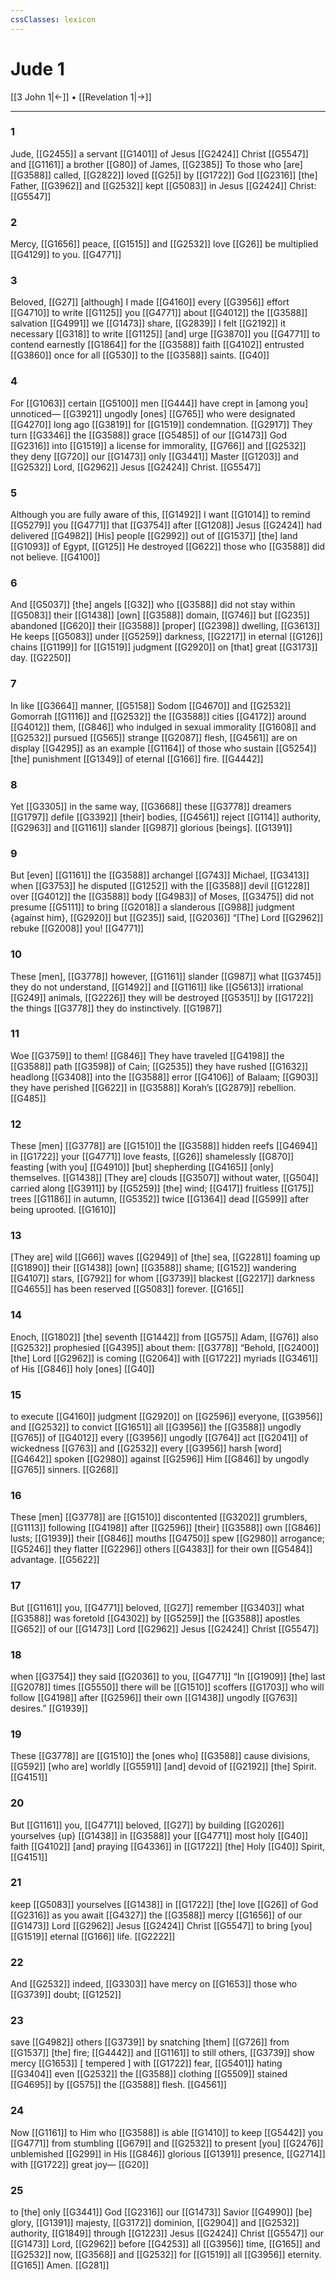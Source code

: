 ```yaml
---
cssClasses: lexicon
---
```


# Jude 1

[[3 John 1|←]] • [[Revelation 1|→]]

---

### 1
Jude, [[G2455]] a servant [[G1401]] of Jesus [[G2424]] Christ [[G5547]] and [[G1161]] a brother [[G80]] of James, [[G2385]] To those who [are] [[G3588]] called, [[G2822]] loved [[G25]] by [[G1722]] God [[G2316]] [the] Father, [[G3962]] and [[G2532]] kept [[G5083]] in Jesus [[G2424]] Christ: [[G5547]]

### 2
Mercy, [[G1656]] peace, [[G1515]] and [[G2532]] love [[G26]] be multiplied [[G4129]] to you. [[G4771]]

### 3
Beloved, [[G27]] [although] I made [[G4160]] every [[G3956]] effort [[G4710]] to write [[G1125]] you [[G4771]] about [[G4012]] the [[G3588]] salvation [[G4991]] we [[G1473]] share, [[G2839]] I felt [[G2192]] it necessary [[G318]] to write [[G1125]] [and] urge [[G3870]] you [[G4771]] to contend earnestly [[G1864]] for the [[G3588]] faith [[G4102]] entrusted [[G3860]] once for all [[G530]] to the [[G3588]] saints. [[G40]]

### 4
For [[G1063]] certain [[G5100]] men [[G444]] have crept in [among you] unnoticed— [[G3921]] ungodly [ones] [[G765]] who were designated [[G4270]] long ago [[G3819]] for [[G1519]] condemnation. [[G2917]] They turn [[G3346]] the [[G3588]] grace [[G5485]] of our [[G1473]] God [[G2316]] into [[G1519]] a license for immorality, [[G766]] and [[G2532]] they deny [[G720]] our [[G1473]] only [[G3441]] Master [[G1203]] and [[G2532]] Lord, [[G2962]] Jesus [[G2424]] Christ. [[G5547]]

### 5
Although you are fully aware of this, [[G1492]] I want [[G1014]] to remind [[G5279]] you [[G4771]] that [[G3754]] after [[G1208]] Jesus [[G2424]] had delivered [[G4982]] [His] people [[G2992]] out of [[G1537]] [the] land [[G1093]] of Egypt, [[G125]] He destroyed [[G622]] those who [[G3588]] did not believe. [[G4100]]

### 6
And [[G5037]] [the] angels [[G32]] who [[G3588]] did not stay within [[G5083]] their [[G1438]] [own] [[G3588]] domain, [[G746]] but [[G235]] abandoned [[G620]] their [[G3588]] [proper] [[G2398]] dwelling, [[G3613]] He keeps [[G5083]] under [[G5259]] darkness, [[G2217]] in eternal [[G126]] chains [[G1199]] for [[G1519]] judgment [[G2920]] on [that] great [[G3173]] day. [[G2250]]

### 7
In like [[G3664]] manner, [[G5158]] Sodom [[G4670]] and [[G2532]] Gomorrah [[G1116]] and [[G2532]] the [[G3588]] cities [[G4172]] around [[G4012]] them, [[G846]] who indulged in sexual immorality [[G1608]] and [[G2532]] pursued [[G565]] strange [[G2087]] flesh, [[G4561]] are on display [[G4295]] as an example [[G1164]] of those who sustain [[G5254]] [the] punishment [[G1349]] of eternal [[G166]] fire. [[G4442]]

### 8
Yet [[G3305]] in the same way, [[G3668]] these [[G3778]] dreamers [[G1797]] defile [[G3392]] [their] bodies, [[G4561]] reject [[G114]] authority, [[G2963]] and [[G1161]] slander [[G987]] glorious [beings]. [[G1391]]

### 9
But [even] [[G1161]] the [[G3588]] archangel [[G743]] Michael, [[G3413]] when [[G3753]] he disputed [[G1252]] with the [[G3588]] devil [[G1228]] over [[G4012]] the [[G3588]] body [[G4983]] of Moses, [[G3475]] did not presume [[G5111]] to bring [[G2018]] a slanderous [[G988]] judgment {against him}, [[G2920]] but [[G235]] said, [[G2036]] “[The] Lord [[G2962]] rebuke [[G2008]] you! [[G4771]]

### 10
These [men], [[G3778]] however, [[G1161]] slander [[G987]] what [[G3745]] they do not understand, [[G1492]] and [[G1161]] like [[G5613]] irrational [[G249]] animals, [[G2226]] they will be destroyed [[G5351]] by [[G1722]] the things [[G3778]] they do instinctively. [[G1987]]

### 11
Woe [[G3759]] to them! [[G846]] They have traveled [[G4198]] the [[G3588]] path [[G3598]] of Cain; [[G2535]] they have rushed [[G1632]] headlong [[G3408]] into the [[G3588]] error [[G4106]] of Balaam; [[G903]] they have perished [[G622]] in [[G3588]] Korah’s [[G2879]] rebellion. [[G485]]

### 12
These [men] [[G3778]] are [[G1510]] the [[G3588]] hidden reefs [[G4694]] in [[G1722]] your [[G4771]] love feasts, [[G26]] shamelessly [[G870]] feasting [with you] [[G4910]] [but] shepherding [[G4165]] [only] themselves. [[G1438]] [They are] clouds [[G3507]] without water, [[G504]] carried along [[G3911]] by [[G5259]] [the] wind; [[G417]] fruitless [[G175]] trees [[G1186]] in autumn, [[G5352]] twice [[G1364]] dead [[G599]] after being uprooted. [[G1610]]

### 13
[They are] wild [[G66]] waves [[G2949]] of [the] sea, [[G2281]] foaming up [[G1890]] their [[G1438]] [own] [[G3588]] shame; [[G152]] wandering [[G4107]] stars, [[G792]] for whom [[G3739]] blackest [[G2217]] darkness [[G4655]] has been reserved [[G5083]] forever. [[G165]]

### 14
Enoch, [[G1802]] [the] seventh [[G1442]] from [[G575]] Adam, [[G76]] also [[G2532]] prophesied [[G4395]] about them: [[G3778]] “Behold, [[G2400]] [the] Lord [[G2962]] is coming [[G2064]] with [[G1722]] myriads [[G3461]] of His [[G846]] holy [ones] [[G40]]

### 15
to execute [[G4160]] judgment [[G2920]] on [[G2596]] everyone, [[G3956]] and [[G2532]] to convict [[G1651]] all [[G3956]] the [[G3588]] ungodly [[G765]] of [[G4012]] every [[G3956]] ungodly [[G764]] act [[G2041]] of wickedness [[G763]] and [[G2532]] every [[G3956]] harsh [word] [[G4642]] spoken [[G2980]] against [[G2596]] Him [[G846]] by ungodly [[G765]] sinners. [[G268]]

### 16
These [men] [[G3778]] are [[G1510]] discontented [[G3202]] grumblers, [[G1113]] following [[G4198]] after [[G2596]] [their] [[G3588]] own [[G846]] lusts; [[G1939]] their [[G846]] mouths [[G4750]] spew [[G2980]] arrogance; [[G5246]] they flatter [[G2296]] others [[G4383]] for their own [[G5484]] advantage. [[G5622]]

### 17
But [[G1161]] you, [[G4771]] beloved, [[G27]] remember [[G3403]] what [[G3588]] was foretold [[G4302]] by [[G5259]] the [[G3588]] apostles [[G652]] of our [[G1473]] Lord [[G2962]] Jesus [[G2424]] Christ [[G5547]]

### 18
when [[G3754]] they said [[G2036]] to you, [[G4771]] “In [[G1909]] [the] last [[G2078]] times [[G5550]] there will be [[G1510]] scoffers [[G1703]] who will follow [[G4198]] after [[G2596]] their own [[G1438]] ungodly [[G763]] desires.” [[G1939]]

### 19
These [[G3778]] are [[G1510]] the [ones who] [[G3588]] cause divisions, [[G592]] [who are] worldly [[G5591]] [and] devoid of [[G2192]] [the] Spirit. [[G4151]]

### 20
But [[G1161]] you, [[G4771]] beloved, [[G27]] by building [[G2026]] yourselves {up} [[G1438]] in [[G3588]] your [[G4771]] most holy [[G40]] faith [[G4102]] [and] praying [[G4336]] in [[G1722]] [the] Holy [[G40]] Spirit, [[G4151]]

### 21
keep [[G5083]] yourselves [[G1438]] in [[G1722]] [the] love [[G26]] of God [[G2316]] as you await [[G4327]] the [[G3588]] mercy [[G1656]] of our [[G1473]] Lord [[G2962]] Jesus [[G2424]] Christ [[G5547]] to bring [you] [[G1519]] eternal [[G166]] life. [[G2222]]

### 22
And [[G2532]] indeed, [[G3303]] have mercy on [[G1653]] those who [[G3739]] doubt; [[G1252]]

### 23
save [[G4982]] others [[G3739]] by snatching [them] [[G726]] from [[G1537]] [the] fire; [[G4442]] and [[G1161]] to still others, [[G3739]] show mercy [[G1653]] [ tempered ] with [[G1722]] fear, [[G5401]] hating [[G3404]] even [[G2532]] the [[G3588]] clothing [[G5509]] stained [[G4695]] by [[G575]] the [[G3588]] flesh. [[G4561]]

### 24
Now [[G1161]] to Him who [[G3588]] is able [[G1410]] to keep [[G5442]] you [[G4771]] from stumbling [[G679]] and [[G2532]] to present [you] [[G2476]] unblemished [[G299]] in His [[G846]] glorious [[G1391]] presence, [[G2714]] with [[G1722]] great joy— [[G20]]

### 25
to [the] only [[G3441]] God [[G2316]] our [[G1473]] Savior [[G4990]] [be] glory, [[G1391]] majesty, [[G3172]] dominion, [[G2904]] and [[G2532]] authority, [[G1849]] through [[G1223]] Jesus [[G2424]] Christ [[G5547]] our [[G1473]] Lord, [[G2962]] before [[G4253]] all [[G3956]] time, [[G165]] and [[G2532]] now, [[G3568]] and [[G2532]] for [[G1519]] all [[G3956]] eternity. [[G165]] Amen. [[G281]]

